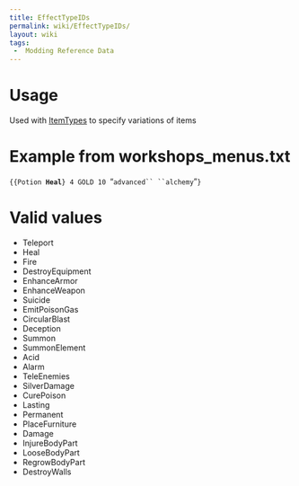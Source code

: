```yaml
---
title: EffectTypeIDs
permalink: wiki/EffectTypeIDs/
layout: wiki
tags:
 -  Modding Reference Data
---
```


Usage
=====

Used with [ItemTypes](/wiki/ItemTypes "wikilink") to specify variations of
items

Example from workshops\_menus.txt
=================================

`{{Potion `**`Heal`**`} 4 GOLD 10 `“`advanced`` ``alchemy`”`}`

Valid values
============

-   Teleport
-   Heal
-   Fire
-   DestroyEquipment
-   EnhanceArmor
-   EnhanceWeapon
-   Suicide
-   EmitPoisonGas
-   CircularBlast
-   Deception
-   Summon
-   SummonElement
-   Acid
-   Alarm
-   TeleEnemies
-   SilverDamage
-   CurePoison
-   Lasting
-   Permanent
-   PlaceFurniture
-   Damage
-   InjureBodyPart
-   LooseBodyPart
-   RegrowBodyPart
-   DestroyWalls

